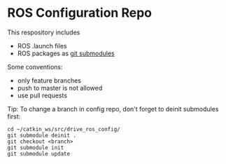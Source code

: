 # ROS Configuration Repo
This respository includes
* ROS .launch files
* ROS packages as [git submodules](https://git-scm.com/book/en/v2/Git-Tools-Submodules)

Some conventions:
* only feature branches
* push to master is not allowed
* use pull requests

Tip:
To change a branch in config repo, don't forget to deinit submodules first:
```
cd ~/catkin_ws/src/drive_ros_config/
git submodule deinit .
git checkout <branch>
git submodule init
git submodule update
```
